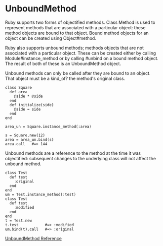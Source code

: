 # UnboundMethod

Ruby supports two forms of objectified methods. Class Method is used to
represent methods that are associated with a particular object: these method
objects are bound to that object. Bound method objects for an object can be
created using Object#method.

Ruby also supports unbound methods; methods objects that are not associated
with a particular object. These can be created either by calling
Module#instance_method or by calling #unbind on a bound method object. The
result of both of these is an UnboundMethod object.

Unbound methods can only be called after they are bound to an object. That
object must be a kind_of? the method's original class.

    class Square
      def area
        @side * @side
      end
      def initialize(side)
        @side = side
      end
    end

    area_un = Square.instance_method(:area)

    s = Square.new(12)
    area = area_un.bind(s)
    area.call   #=> 144

Unbound methods are a reference to the method at the time it was objectified:
subsequent changes to the underlying class will not affect the unbound method.

    class Test
      def test
        :original
      end
    end
    um = Test.instance_method(:test)
    class Test
      def test
        :modified
      end
    end
    t = Test.new
    t.test            #=> :modified
    um.bind(t).call   #=> :original

[UnboundMethod Reference](https://ruby-doc.org/core-2.7.0/UnboundMethod.html)
